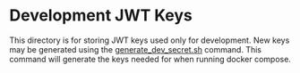# Development JWT Keys

This directory is for storing JWT keys used only for development. New keys
may be generated using the [generate_dev_secret.sh](generate_dev_secret.sh)
command. This command will generate the keys needed for when running docker
compose.
